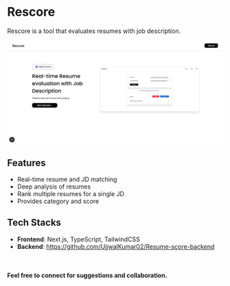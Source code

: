 # Rescore

Rescore is a tool that evaluates resumes with job description.

![Image](public/app_screenshot4.png)

## Features

- Real-time resume and JD matching
- Deep analysis of resumes
- Rank multiple resumes for a single JD
- Provides category and score

## Tech Stacks

- **Frontend**: Next.js, TypeScript, TailwindCSS
- **Backend**: https://github.com/UjjwalKumar02/Resume-score-backend

<br>

#### Feel free to connect for suggestions and collaboration.